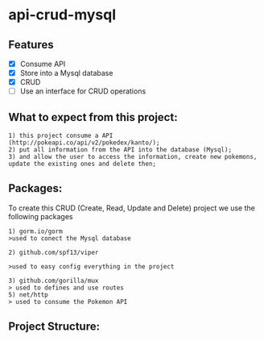 # api-crud-mysql

## Features

- [x] Consume API
- [x] Store into a Mysql database
- [x] CRUD 
- [ ] Use an interface for CRUD operations

## What to expect from this project: 

    1) this project consume a API (http://pokeapi.co/api/v2/pokedex/kanto/);
    2) put all information from the API into the database (Mysql);
    3) and allow the user to access the information, create new pokemons, update the existing ones and delete then;

## Packages:
To create this CRUD (Create, Read, Update and Delete) project we use the following packages

    1) gorm.io/gorm
    >used to conect the Mysql database
    
    2) github.com/spf13/viper
    
    >used to easy config everything in the project
    
    3) github.com/gorilla/mux
    > used to defines and use routes
    5) net/http
    > used to consume the Pokemon API

## Project Structure:

